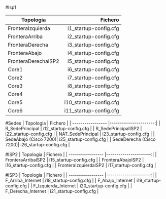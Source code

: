 #Isp1

| Topologia         | Fichero               |
| ----------------- |----------------------:|
| FronteraIzquierda | i1_startup-config.cfg |
| FronteraArriba    | i2_startup-config.cfg |
| FronteraDerecha   | i3_startup-config.cfg |
| FronteraAbajo     | i4_startup-config.cfg |
| FronteraDerechaISP2 | i5_startup-config.cfg |
| Core1 | i6_startup-config.cfg |
| Core2 | i7_startup-config.cfg |
| Core3 | i8_startup-config.cfg |
| Core4 | i9_startup-config.cfg |
| Core5 | i10_startup-config.cfg |
| Core6 | i11_startup-config.cfg |

#Sedes
| Topologia         | Fichero               |
| ----------------- |----------------------:|
| R_SedePrincipal | i12_startup-config.cfg |
| R_SedePrincipalISP2 | i22_startup-config.cfg |
| NAT_SedePrincipal | i23_startup-config.cfg |
| SedeAbajo (Cisco 7200)| i25_startup-config.cfg |
| SedeDerecha (Cisco 7200)| i26_startup-config.cfg |

#ISP2
| Topologia         | Fichero               |
| ----------------- |----------------------:|
| FronteraArribaISP2 | i15_startup-config.cfg |
| FronteraAbajoISP2 | i16_startup-config.cfg |
| FronteraIzquierdaISP2 | i17_startup-config.cfg |

#ISP3
| Topologia         | Fichero               |
| ----------------- |----------------------:|
| F_Arriba_Internet | i18_startup-config.cfg |
| F_Abajo_Internet | i19_startup-config.cfg |
| F_Izquierda_Internet | i20_startup-config.cfg |
| F_Derecha_Internet | i21_startup-config.cfg |

